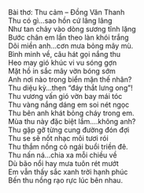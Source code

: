 Bài thơ: Thu cảm – Đồng Văn Thanh  
Thu có gì…sao hồn cứ lâng lâng  
Như tan chảy vào dòng sương tĩnh lặng  
Bước chân em lần theo làn khói trắng  
Dõi miền anh…cơn mưa bỏng mây mù.  
Bình minh về, câu hát gọi nắng thu  
Heo may gió khúc vi vu sóng gợn  
Mặt hồ in sắc mây vờn bóng sớm  
Anh nơi nào trong biển mặn thế nhân?  
Thu diệu kỳ…thẹn “đáy thắt lưng ong”!  
Thu vương vấn gió vờn bay mái tóc  
Thu vàng nắng dáng em soi nét ngọc   
Thu bên anh khát bỏng cháy trong em.  
Mùa thu này đặc biệt lắm….không anh?  
Thu gặp gỡ từng cung đường đón đợi  
Thu se sẽ nốt nhạc môi tươi rói  
Thu thắm nồng cỏ ngái buổi triền đê.  
Thu nấn ná…chia xa mỗi chiều về  
Dù bão nổi hay mưa tuôn rét mướt  
Em vẫn thấy sắc xanh trời hạnh phúc  
Bến thu nồng rạo rực lúc bên nhau.  
